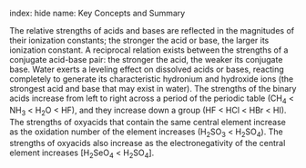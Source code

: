 index: hide
name: Key Concepts and Summary

The relative strengths of acids and bases are reflected in the magnitudes of their ionization constants; the stronger the acid or base, the larger its ionization constant. A reciprocal relation exists between the strengths of a conjugate acid-base pair: the stronger the acid, the weaker its conjugate base. Water exerts a leveling effect on dissolved acids or bases, reacting completely to generate its characteristic hydronium and hydroxide ions (the strongest acid and base that may exist in water). The strengths of the binary acids increase from left to right across a period of the periodic table (CH<sub>4</sub> < NH<sub>3</sub> < H<sub>2</sub>O < HF), and they increase down a group (HF < HCl < HBr < HI). The strengths of oxyacids that contain the same central element increase as the oxidation number of the element increases (H<sub>2</sub>SO<sub>3</sub> < H<sub>2</sub>SO<sub>4</sub>). The strengths of oxyacids also increase as the electronegativity of the central element increases [H<sub>2</sub>SeO<sub>4</sub> < H<sub>2</sub>SO<sub>4</sub>].
